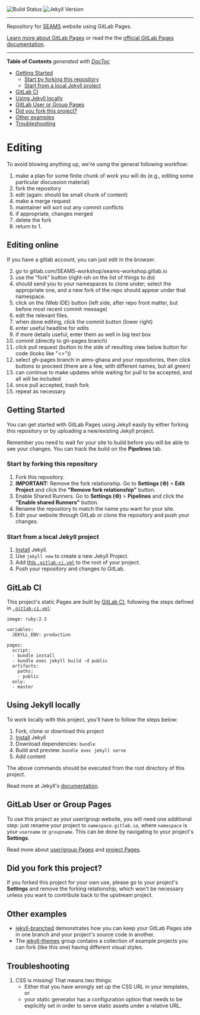 ![Build Status](https://gitlab.com/SEAMS-Workshop/seams-workshop.gitlab.io/badges/master/build.svg)
![Jekyll Version](https://img.shields.io/gem/v/jekyll.svg)

---

Repository for [SEAMS](https://seams-workshop.gitlab.io/) website using GitLab Pages.

[Learn more about GitLab Pages](https://pages.gitlab.io) or read the the [official GitLab Pages documentation](https://docs.gitlab.com/ce/user/project/pages/).

---

<!-- START doctoc generated TOC please keep comment here to allow auto update -->
<!-- DON'T EDIT THIS SECTION, INSTEAD RE-RUN doctoc TO UPDATE -->
**Table of Contents**  *generated with [DocToc](https://github.com/thlorenz/doctoc)*

- [Getting Started](#getting-started)
  - [Start by forking this repository](#start-by-forking-this-repository)
  - [Start from a local Jekyll project](#start-from-a-local-jekyll-project)
- [GitLab CI](#gitlab-ci)
- [Using Jekyll locally](#using-jekyll-locally)
- [GitLab User or Group Pages](#gitlab-user-or-group-pages)
- [Did you fork this project?](#did-you-fork-this-project)
- [Other examples](#other-examples)
- [Troubleshooting](#troubleshooting)

<!-- END doctoc generated TOC please keep comment here to allow auto update -->

# Editing

To avoid blowing anything up, we're using the general following workflow:

 1. make a plan for some finite chunk of work you will do (e.g., editing some particular discussion material)
 1. fork the repository
 1. edit (again: should be small chunk of content)
 1. make a merge request
 1. maintainer will sort out any commit conflicts
 1. if appropriate, changes merged
 1. delete the fork
 1. return to 1.

## Editing online

If you have a gitlab account, you can just edit in the browser.

 2. go to gitlab.com/SEAMS-workshop/seams-workshop.gitlab.io
 3. use the "fork" button (right-ish on the list of things to do)
 4. should send you to your namespaces to clone under; select the appropriate one, and a new fork of the repo should appear under that namespace.
 6. click on the (Web IDE) button (left side, after repo front matter, but before most recent commit message)
 8. edit the relevant files.
 9. when done editing, click the commit button (lower right)
 10. enter useful headline for edits
 11. if more details useful, enter them as well in big text box
 12. commit (directly to gh-pages branch)
 13. click pull request (button to the side of resulting view below button for code (looks like "<>"))
 14. select gh-pages branch in aims-ghana and your repositories, then click buttons to proceed (there are a few, with different names, but all green)
 15. can continue to make updates while waiting for pull to be accepted, and all will be included
 16. once pull accepted, trash fork
 17. repeat as necessary

## Getting Started

You can get started with GitLab Pages using Jekyll easily by either forking this repository or by uploading a new/existing Jekyll project.

Remember you need to wait for your site to build before you will be able to see your changes.  You can track the build on the **Pipelines** tab.

### Start by forking this repository

1. Fork this repository.
1. **IMPORTANT:** Remove the fork relationship.
Go to **Settings (⚙)** > **Edit Project** and click the **"Remove fork relationship"** button.
1. Enable Shared Runners.
Go to **Settings (⚙)** > **Pipelines** and click the **"Enable shared Runners"** button.
1. Rename the repository to match the name you want for your site.
1. Edit your website through GitLab or clone the repository and push your changes.

### Start from a local Jekyll project

1. [Install][] Jekyll.
1. Use `jekyll new` to create a new Jekyll Project.
1. Add [this `.gitlab-ci.yml`](.gitlab-ci.yml) to the root of your project.
1. Push your repository and changes to GitLab.

## GitLab CI

This project's static Pages are built by [GitLab CI][ci], following the steps
defined in [`.gitlab-ci.yml`](.gitlab-ci.yml):

```
image: ruby:2.3

variables:
  JEKYLL_ENV: production

pages:
  script:
  - bundle install
  - bundle exec jekyll build -d public
  artifacts:
    paths:
    - public
  only:
  - master
```

## Using Jekyll locally

To work locally with this project, you'll have to follow the steps below:

1. Fork, clone or download this project
1. [Install][] Jekyll
1. Download dependencies: `bundle`
1. Build and preview: `bundle exec jekyll serve`
1. Add content

The above commands should be executed from the root directory of this project.

Read more at Jekyll's [documentation][].

## GitLab User or Group Pages

To use this project as your user/group website, you will need one additional
step: just rename your project to `namespace.gitlab.io`, where `namespace` is
your `username` or `groupname`. This can be done by navigating to your
project's **Settings**.

Read more about [user/group Pages][userpages] and [project Pages][projpages].

## Did you fork this project?

If you forked this project for your own use, please go to your project's
**Settings** and remove the forking relationship, which won't be necessary
unless you want to contribute back to the upstream project.

## Other examples

* [jekyll-branched](https://gitlab.com/pages/jekyll-branched) demonstrates how you can keep your GitLab Pages site in one branch and your project's source code in another.
* The [jekyll-themes](https://gitlab.com/groups/jekyll-themes) group contains a collection of example projects you can fork (like this one) having different visual styles.

## Troubleshooting

1. CSS is missing! That means two things:
    * Either that you have wrongly set up the CSS URL in your templates, or
    * your static generator has a configuration option that needs to be explicitly
    set in order to serve static assets under a relative URL.

[ci]: https://about.gitlab.com/gitlab-ci/
[Jekyll]: http://jekyllrb.com/
[install]: https://jekyllrb.com/docs/installation/
[documentation]: https://jekyllrb.com/docs/home/
[userpages]: https://docs.gitlab.com/ce/user/project/pages/introduction.html#user-or-group-pages
[projpages]: https://docs.gitlab.com/ce/user/project/pages/introduction.html#project-pages
